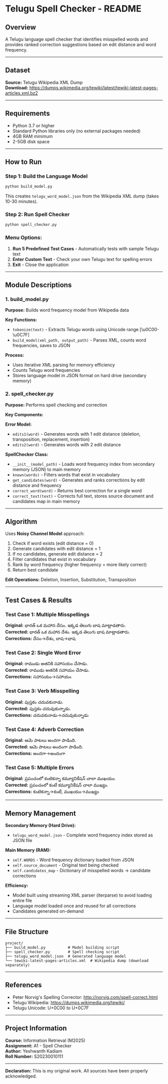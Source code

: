 # Telugu Spell Checker - README

## Overview
A Telugu language spell checker that identifies misspelled words and provides ranked correction suggestions based on edit distance and word frequency.

---

## Dataset
**Source:** Telugu Wikipedia XML Dump  
**Download:** https://dumps.wikimedia.org/tewiki/latest/tewiki-latest-pages-articles.xml.bz2

---

## Requirements
- Python 3.7 or higher
- Standard Python libraries only (no external packages needed)
- 4GB RAM minimum
- 2-5GB disk space

---

## How to Run

### Step 1: Build the Language Model
```bash
python build_model.py
```
This creates `telugu_word_model.json` from the Wikipedia XML dump (takes 10-30 minutes).

### Step 2: Run Spell Checker
```bash
python spell_checker.py
```

### Menu Options:
1. **Run 5 Predefined Test Cases** - Automatically tests with sample Telugu text
2. **Enter Custom Text** - Check your own Telugu text for spelling errors
3. **Exit** - Close the application

---

## Module Descriptions

### 1. build_model.py
**Purpose:** Builds word frequency model from Wikipedia data

**Key Functions:**
- `tokenize(text)` - Extracts Telugu words using Unicode range [\u0C00-\u0C7F]
- `build_model(xml_path, output_path)` - Parses XML, counts word frequencies, saves to JSON

**Process:**
- Uses iterative XML parsing for memory efficiency
- Counts Telugu word frequencies
- Stores language model in JSON format on hard drive (secondary memory)

### 2. spell_checker.py
**Purpose:** Performs spell checking and correction

**Key Components:**

**Error Model:**
- `edits1(word)` - Generates words with 1 edit distance (deletion, transposition, replacement, insertion)
- `edits2(word)` - Generates words with 2 edit distance

**SpellChecker Class:**
- `__init__(model_path)` - Loads word frequency index from secondary memory (JSON) to main memory
- `known(words)` - Filters words that exist in vocabulary
- `get_candidates(word)` - Generates and ranks corrections by edit distance and frequency
- `correct_word(word)` - Returns best correction for a single word
- `correct_text(text)` - Corrects full text, stores source document and candidates map in main memory

---

## Algorithm

Uses **Noisy Channel Model** approach:
1. Check if word exists (edit distance = 0)
2. Generate candidates with edit distance = 1
3. If no candidates, generate edit distance = 2
4. Filter candidates that exist in vocabulary
5. Rank by word frequency (higher frequency = more likely correct)
6. Return best candidate

**Edit Operations:** Deletion, Insertion, Substitution, Transposition

---

## Test Cases & Results

### Test Case 1: Multiple Misspellings
**Original:** భారత్ ఒక మహాన దేసం. ఇక్కడ తెలుగు బాష మాట్లాడతారు.  
**Corrected:** భారత్ ఒక మహాన దేశం. ఇక్కడ తెలుగు భాష మాట్లాడతారు.  
**Corrections:** దేసం→దేశం, బాష→భాష

### Test Case 2: Single Word Error
**Original:** రాముడు అతనికి సహాసయం చేసాడు.  
**Corrected:** రాముడు అతనికి సహాయం చేసాడు.  
**Corrections:** సహాసయం→సహాయం

### Test Case 3: Verb Misspelling
**Original:** పుస్తకం చదువకునాడు.  
**Corrected:** పుస్తకం చదువుకున్నాడు.  
**Corrections:** చదువకునాడు→చదువుకున్నాడు

### Test Case 4: Adverb Correction
**Original:** ఆమె పాటలు అందగా పాడింది.  
**Corrected:** ఆమె పాటలు అందంగా పాడింది.  
**Corrections:** అందగా→అందంగా

### Test Case 5: Multiple Errors
**Original:** ప్రపంచంలో కంటెకన్నా కమ్యూనికేషన్ చాలా ముఖయం.  
**Corrected:** ప్రపంచంలో కంటే కమ్యూనికేషన్ చాలా ముఖ్యం.  
**Corrections:** కంటెకన్నా→కంటే, ముఖయం→ముఖ్యం

---

## Memory Management

**Secondary Memory (Hard Drive):**
- `telugu_word_model.json` - Complete word frequency index stored as JSON file

**Main Memory (RAM):**
- `self.WORDS` - Word frequency dictionary loaded from JSON
- `self.source_document` - Original text being checked
- `self.candidates_map` - Dictionary of misspelled words → candidate corrections

**Efficiency:**
- Model built using streaming XML parser (iterparse) to avoid loading entire file
- Language model loaded once and reused for all corrections
- Candidates generated on-demand

---

## File Structure
```
project/
├── build_model.py          # Model building script
├── spell_checker.py        # Spell checking script
├── telugu_word_model.json  # Generated language model
└── tewiki-latest-pages-articles.xml  # Wikipedia dump (download separately)
```

---

## References
- Peter Norvig's Spelling Corrector: http://norvig.com/spell-correct.html
- Telugu Wikipedia: https://dumps.wikimedia.org/tewiki/
- Telugu Unicode: U+0C00 to U+0C7F

---

## Project Information
**Course:** Information Retrieval (M2025)  
**Assignment:** A1 - Spell Checker  
**Author:** Yeshwanth Kadiam  
**Roll Number:** S20230010111  

---

**Declaration:** This is my original work. All sources have been properly acknowledged.
